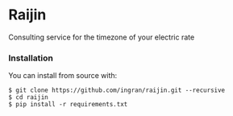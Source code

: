# Raijin

Consulting service for the timezone of your electric rate 

### Installation

You can install from source with:

```
$ git clone https://github.com/ingran/raijin.git --recursive
$ cd raijin
$ pip install -r requirements.txt
```
